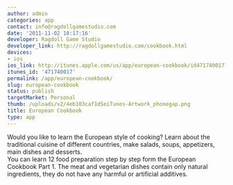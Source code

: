 ```yaml
---
author: admin
categories: app
contact: info@ragdollgamestudio.com
date: '2011-11-02 18:17:16'
developer: Ragdoll Game Studio
developer_link: http://ragdollgamestudio.com/cookbook.html
devices: 
- ios
ios_link: http://itunes.apple.com/us/app/european-cookbook/id471740017?l=hu&ls=1%26mt=8
itunes_id: '471740017'
permalink: /app/european-cookbook/
slug: european-cookbook
status: publish
targetMarket: Personal
thumb: /uploads/v2/4eb103caf1d5eiTunes-Artwork_phonegap.png
title: European Cookbook
type: app
---
```


Would you like to learn the European style of cooking? Learn about the traditional cuisine of different countries, make salads, soups, appetizers, main dishes and desserts.<br />
You can learn 12 food preparation step by step form the European Cookbook Part 1. The meat and vegetarian dishes contain only natural ingredients, they do not have any harmful or artificial additives.<br />
